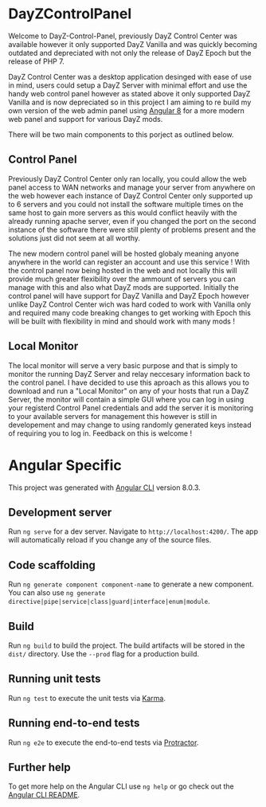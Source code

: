 # DayZControlPanel

Welcome to DayZ-Control-Panel, previously DayZ Control Center was available however it only supported DayZ Vanilla and was quickly becoming outdated and depreciated with not only the release of DayZ Epoch but the release of PHP 7.

DayZ Control Center was a desktop application desinged with ease of use in mind, users could setup a DayZ Server with minimal effort and use the handy web control panel however as stated above it only supported DayZ Vanilla and is now depreciated so in this project I am aiming to re build my own version of the web admin panel using [Angular 8](https://github.com/angular) for a more modern web panel and support for various DayZ mods.

There will be two main components to this porject as outlined below.

## Control Panel

Previously DayZ Control Center only ran locally, you could allow the web panel access to WAN networks and manage your server from anywhere on the web however each instance of
DayZ Control Center only supported up to 6 servers and you could not install the software multiple times on the same host to gain more servers as this would conflict heavily with the already running apache server, even if you changed the port on the second instance of the software there were still plenty of problems present and the solutions just did not seem at all worthy.

The new modern control panel will be hosted globaly meaning anyone anywhere in the world can register an account and use this service !
With the control panel now being hosted in the web and not locally this will provide much greater flexibility over the ammount of servers you can manage with this and also what DayZ mods are supported. 
Initially the control panel will have support for DayZ Vanilla and DayZ Epoch however unlike DayZ Control Center wich was hard coded to work with Vanilla only and required many code breaking changes to get working with Epoch this will be built with flexibility in mind and should work with many mods !

## Local Monitor

The local monitor will serve a very basic purpose and that is simply to monitor the running DayZ Server and relay neccesary information back to the control panel.
I have decided to use this aproach as this allows you to download and run a "Local Monitor" on any of your hosts that run a DayZ Server, the monitor will contain a simple GUI where you can log in using your registerd Control Panel credentials and add the server it is monitoring to your available servers for management this however is still in developement and may change to using randomly generated keys instead of requiring you to log in. Feedback on this is welcome !

# Angular Specific

This project was generated with [Angular CLI](https://github.com/angular/angular-cli) version 8.0.3.

## Development server

Run `ng serve` for a dev server. Navigate to `http://localhost:4200/`. The app will automatically reload if you change any of the source files.

## Code scaffolding

Run `ng generate component component-name` to generate a new component. You can also use `ng generate directive|pipe|service|class|guard|interface|enum|module`.

## Build

Run `ng build` to build the project. The build artifacts will be stored in the `dist/` directory. Use the `--prod` flag for a production build.

## Running unit tests

Run `ng test` to execute the unit tests via [Karma](https://karma-runner.github.io).

## Running end-to-end tests

Run `ng e2e` to execute the end-to-end tests via [Protractor](http://www.protractortest.org/).

## Further help

To get more help on the Angular CLI use `ng help` or go check out the [Angular CLI README](https://github.com/angular/angular-cli/blob/master/README.md).
